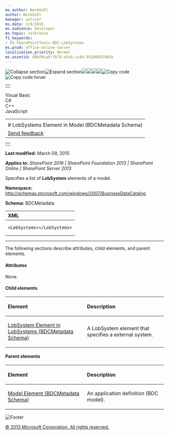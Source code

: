 ```yaml
---
ms.author: NormSohl
author: NormSohl
manager: soliver
ms.date: 3/9/2015
ms.audience: Developer
ms.topic: reference
f1_keywords:
- VS.SharePointTools.BDC.LobSystems
ms.prod: office-online-server
localization_priority: Normal
ms.assetid: d9bf0ca9-fb79-e3a5-cc84-9510d93798cb
---
```


![Collapse
section](../icons/collapse_all.gif "Collapse section")![Expand
section](../icons/expand_all.gif "Expand section")![](../icons/collapse_all.gif)![](../icons/expand_all.gif)![](../icons/dropdown.gif)![](../icons/dropdownHover.gif)![Copy
code](../icons/copycode.gif "Copy code")![Copy code
hover](../icons/copycodeHighlight.gif "Copy code hover")
<table>
<tbody>
<tr class="odd">
<td align="left"></td>
</tr>
</tbody>
</table>

Visual Basic  
C\#  
C++  
JavaScript  

<table>
<tbody>
<tr class="odd">
<td align="left"><span id="runningHeaderText"></span></td>
</tr>
<tr class="even">
<td align="left"># LobSystems Element in Model (BDCMetadata Schema)</td>
</tr>
<tr class="odd">
<td align="left"><span id="headfeedbackarea" class="feedbackhead"><a href="javascript:SubmitFeedback(&#39;docthis@Microsoft.com&#39;,&#39;&#39;,&#39;&#39;,&#39;&#39;,&#39;1.0.18082.1225&#39;,&#39;%0\dThank%20you%20for%20your%20feedback.%20The%20developer%20writing%20teams%20use%20your%20feedback%20to%20improve%20documentation.%20While%20we%20are%20reviewing%20your%20feedback,%20we%20may%20send%20you%20e-mail%20to%20ask%20for%20clarification%20or%20feedback%20on%20a%20solution.%20We%20do%20not%20use%20your%20e-mail%20address%20for%20any%20other%20purpose%20and%20we%20delete%20it%20after%20we%20finish%20our%20review.%0\AFor%20further%20information%20about%20the%20privacy%20policies%20of%20Microsoft,%20please%20see%20http://privacy.microsoft.com/en-us/default.aspx.%0\A%0\d&#39;,&#39;Customer%20feedback&#39;);">Send feedback</a></span></td>
</tr>
</tbody>
</table>

<table>
<colgroup>
<col width="100%" />
</colgroup>
<tbody>
<tr class="odd">
<td align="left"></td>
</tr>
</tbody>
</table>

**Last modified:** March 09, 2015

***Applies to:** SharePoint 2016 | SharePoint Foundation 2013 |
SharePoint Online | SharePoint Server 2013*

Specifies a list of **LobSystem** elements of a
model.

**Namespace:**
http://schemas.microsoft.com/windows/2007/BusinessDataCatalog

**Schema:** BDCMetadata

<span codelanguage="xmlLang"></span>
<table>
<colgroup>
<col width="100%" />
</colgroup>
<thead>
<tr class="header">
<th align="left">XML</th>
</tr>
</thead>
<tbody>
<tr class="odd">
<td align="left"><pre><code>&lt;LobSystems&gt;&lt;/LobSystems&gt;</code></pre></td>
</tr>
</tbody>
</table>


--------------------------------------------------------------------------------------------------------------------------------------------------------------------------------------------------------------------------------------

The following sections describe attributes, child elements, and parent
elements.

#### Attributes

None.

#### Child elements

<table>
<colgroup>
<col width="50%" />
<col width="50%" />
</colgroup>
<thead>
<tr class="header">
<th align="left"><p>Element</p></th>
<th align="left"><p>Description</p></th>
</tr>
</thead>
<tbody>
<tr class="odd">
<td align="left"><p><span sdata="link"><a href="lobsystem-element-in-lobsystems-bdcmetadata-schema.htm">LobSystem Element in LobSystems (BDCMetadata Schema)</a></span></p></td>
<td align="left"><p>A LobSystem element that specifies a external system.</p></td>
</tr>
</tbody>
</table>

#### Parent elements

<table>
<colgroup>
<col width="50%" />
<col width="50%" />
</colgroup>
<thead>
<tr class="header">
<th align="left"><p>Element</p></th>
<th align="left"><p>Description</p></th>
</tr>
</thead>
<tbody>
<tr class="odd">
<td align="left"><p><span sdata="link"><a href="model-element-bdcmetadata-schema.htm">Model Element (BDCMetadata Schema)</a></span></p></td>
<td align="left"><p>An application definition (BDC model).</p></td>
</tr>
</tbody>
</table>

![Footer](../icons/footer.gif "Footer")

[© 2013 Microsoft Corporation. All rights
reserved.](office-2013-documentation-copyright-notice.htm)



